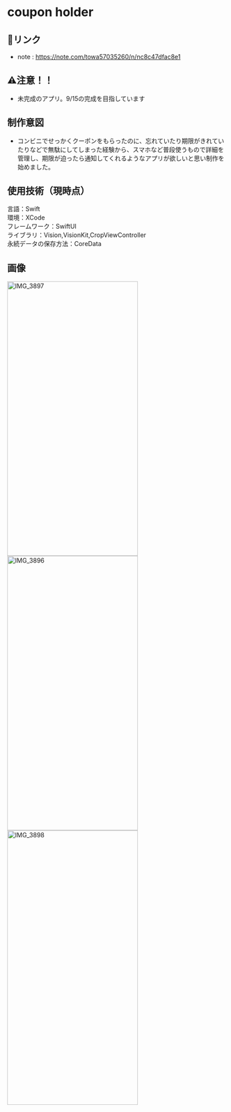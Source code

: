 # coupon holder
## 🔗リンク
- note : https://note.com/towa57035260/n/nc8c47dfac8e1
## ⚠️注意！！
- 未完成のアプリ。9/15の完成を目指しています
## 制作意図
- コンビニでせっかくクーポンをもらったのに、忘れていたり期限がきれていたりなどで無駄にしてしまった経験から、スマホなど普段使うもので詳細を管理し、期限が迫ったら通知してくれるようなアプリが欲しいと思い制作を始めました。
## 使用技術（現時点）
言語：Swift  
環境：XCode  
フレームワーク：SwiftUI  
ライブラリ：Vision,VisionKit,CropViewController  
永続データの保存方法：CoreData  
## 画像
<img width="300" height="630" alt="IMG_3897" src="https://github.com/user-attachments/assets/702b149b-6da8-46ab-b357-3dc79e5f07ae" /> <img width="300" height="630" alt="IMG_3896" src="https://github.com/user-attachments/assets/77f5d8b8-4834-4caa-b1d4-f66e841215cf" /> <img width="300" height="630" alt="IMG_3898" src="https://github.com/user-attachments/assets/34e17102-7b55-40f9-8f40-06c72002656f" />
